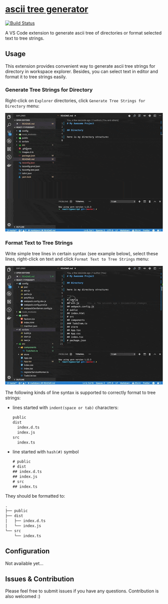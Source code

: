 # [ascii tree generator](https://marketplace.visualstudio.com/items?itemName=aprilandjan.ascii-tree-generator)

[![Build Status](https://dev.azure.com/merlinye/ascii-tree-generator/_apis/build/status/aprilandjan.ascii-tree-generator?branchName=master)](https://dev.azure.com/merlinye/ascii-tree-generator/_build/latest?definitionId=1?branchName=master)

A VS Code extension to generate ascii tree of directories or format selected text to tree strings.

## Usage

This extension provides convenient way to generate ascii tree strings for directory in workspace explorer. Besides, you can select text in editor and format it to tree strings easily.

### Generate Tree Strings for Directory

Right-click on `Explorer` directories, click `Generate Tree Strings for Directory` menu:

![Generate Tree Strings for Directory](./images/directory.gif)

### Format Text to Tree Strings

Write simple tree lines in certain syntax (see example below), select these lines, right-click on text and click `Format Text to Tree Strings` menu:

![Format Text to Tree Strings](./images/text.gif)

The following kinds of line syntax is supported to correctly format to tree strings:

- lines started with `indent(space or tab)` characters:
  
  ```
  public
  dist
    index.d.ts
    index.js
  src
    index.ts
  ```

- line started with `hash(#)` symbol

  ```
  # public
  # dist
  ## index.d.ts
  ## index.js
  # src
  ## index.ts
  ```

They should be formatted to:

```
.
├── public
├── dist
│   ├── index.d.ts
│   └── index.js
└── src
    └── index.ts
```

## Configuration

Not available yet...

## Issues & Contribution

Please feel free to submit issues if you have any questions. Contribution is also welcomed :)

